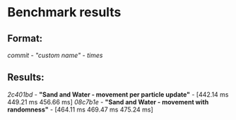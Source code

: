 # Benchmark results

## Format:

*commit* - *"custom name"* - *times*

## Results:
*2c401bd* - **"Sand and Water - movement per particle update"** - [442.14 ms 449.21 ms 456.66 ms]
*08c7b1e* - **"Sand and Water - movement with randomness"** - [464.11 ms 469.47 ms 475.24 ms]
